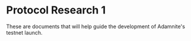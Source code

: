 # Protocol Research 1

These are documents that will help guide the development of Adamnite's testnet launch.
